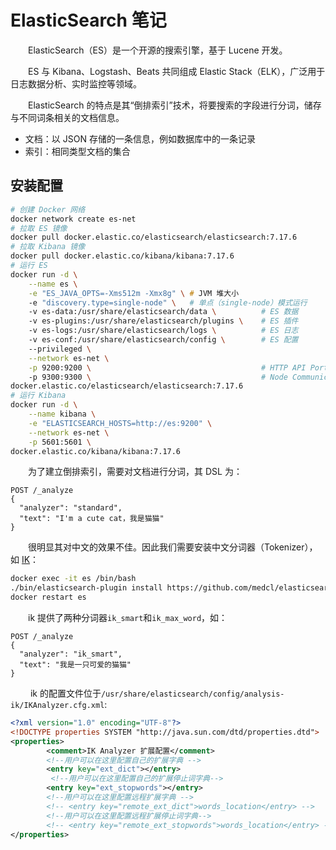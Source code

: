 # ElasticSearch 笔记

&emsp;&emsp;ElasticSearch（ES）是一个开源的搜索引擎，基于 Lucene 开发。

&emsp;&emsp;ES 与 Kibana、Logstash、Beats 共同组成 Elastic Stack（ELK），广泛用于日志数据分析、实时监控等领域。

&emsp;&emsp;ElasticSearch 的特点是其“倒排索引”技术，将要搜索的字段进行分词，储存与不同词条相关的文档信息。

- 文档：以 JSON 存储的一条信息，例如数据库中的一条记录
- 索引：相同类型文档的集合

## 安装配置

```zsh
# 创建 Docker 网络
docker network create es-net
# 拉取 ES 镜像
docker pull docker.elastic.co/elasticsearch/elasticsearch:7.17.6
# 拉取 Kibana 镜像
docker pull docker.elastic.co/kibana/kibana:7.17.6
# 运行 ES
docker run -d \
    --name es \
    -e "ES_JAVA_OPTS=-Xms512m -Xmx8g" \	# JVM 堆大小
    -e "discovery.type=single-node" \   # 单点（single-node）模式运行
    -v es-data:/usr/share/elasticsearch/data \          # ES 数据
    -v es-plugins:/usr/share/elasticsearch/plugins \    # ES 插件
    -v es-logs:/usr/share/elasticsearch/logs \          # ES 日志
    -v es-conf:/usr/share/elasticsearch/config \        # ES 配置
    --privileged \
    --network es-net \
    -p 9200:9200 \                                      # HTTP API Port
    -p 9300:9300 \                                      # Node Communication Port
docker.elastic.co/elasticsearch/elasticsearch:7.17.6
# 运行 Kibana
docker run -d \
    --name kibana \
    -e "ELASTICSEARCH_HOSTS=http://es:9200" \
    --network es-net \
    -p 5601:5601 \
docker.elastic.co/kibana/kibana:7.17.6
```

&emsp;&emsp;为了建立倒排索引，需要对文档进行分词，其 DSL 为：

```http
POST /_analyze
{
  "analyzer": "standard",
  "text": "I'm a cute cat，我是猫猫"
}
```

&emsp;&emsp;很明显其对中文的效果不佳。因此我们需要安装中文分词器（Tokenizer），如 [IK](https://github.com/medcl/elasticsearch-analysis-ik)：

```zsh
docker exec -it es /bin/bash
./bin/elasticsearch-plugin install https://github.com/medcl/elasticsearch-analysis-ik/releases/download/v7.17.6/elasticsearch-analysis-ik-7.17.6.zip
docker restart es
```

&emsp;&emsp;ik 提供了两种分词器`ik_smart`和`ik_max_word`，如：

```http
POST /_analyze
{
  "analyzer": "ik_smart",
  "text": "我是一只可爱的猫猫"
}
```

&emsp;&emsp; ik 的配置文件位于`/usr/share/elasticsearch/config/analysis-ik/IKAnalyzer.cfg.xml`:

```xml
<?xml version="1.0" encoding="UTF-8"?>
<!DOCTYPE properties SYSTEM "http://java.sun.com/dtd/properties.dtd">
<properties>
        <comment>IK Analyzer 扩展配置</comment>
        <!--用户可以在这里配置自己的扩展字典 -->
        <entry key="ext_dict"></entry>
         <!--用户可以在这里配置自己的扩展停止词字典-->
        <entry key="ext_stopwords"></entry>
        <!--用户可以在这里配置远程扩展字典 -->
        <!-- <entry key="remote_ext_dict">words_location</entry> -->
        <!--用户可以在这里配置远程扩展停止词字典-->
        <!-- <entry key="remote_ext_stopwords">words_location</entry> -->
</properties>
```

